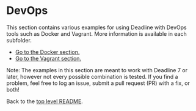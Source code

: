 # DevOps #

This section contains various examples for using Deadline with DevOps tools such as Docker and Vagrant.  More 
information is available in each subfolder.


* [Go to the Docker section.](Docker/Docker.md)
* [Go to the Vagrant section.](Vagrant/Vagrant.md)


Note:  The examples in this section are meant to work with Deadline 7 or later, however not every possible combination 
is tested.  If you find a problem, feel free to log an issue, submit a pull request (PR) with a fix, or both!


Back to the [top level README](../README.md).
